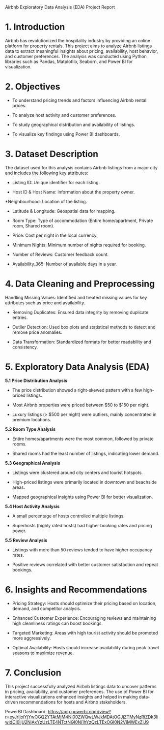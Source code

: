 Airbnb Exploratory Data Analysis (EDA) Project Report

# 1. Introduction

Airbnb has revolutionized the hospitality industry by providing an online platform for property rentals. This project aims to analyze Airbnb listings data to extract meaningful insights about pricing, availability, host behavior, and customer preferences. The analysis was conducted using Python libraries such as Pandas, Matplotlib, Seaborn, and Power BI for visualization.

# 2. Objectives

* To understand pricing trends and factors influencing Airbnb rental prices.

* To analyze host activity and customer preferences.

* To study geographical distribution and availability of listings.

* To visualize key findings using Power BI dashboards.

# 3. Dataset Description

The dataset used for this analysis contains Airbnb listings from a major city and includes the following key attributes:

* Listing ID: Unique identifier for each listing.

* Host ID & Host Name: Information about the property owner.

*Neighbourhood: Location of the listing.

* Latitude & Longitude: Geospatial data for mapping.

* Room Type: Type of accommodation (Entire home/apartment, Private room, Shared room).

* Price: Cost per night in the local currency.

* Minimum Nights: Minimum number of nights required for booking.

* Number of Reviews: Customer feedback count.

* Availability_365: Number of available days in a year.

# 4. Data Cleaning and Preprocessing

Handling Missing Values: Identified and treated missing values for key attributes such as price and availability.

* Removing Duplicates: Ensured data integrity by removing duplicate entries.

* Outlier Detection: Used box plots and statistical methods to detect and remove price anomalies.

* Data Transformation: Standardized formats for better readability and consistency.

# 5. Exploratory Data Analysis (EDA)

**5.1 Price Distribution Analysis**

* The price distribution showed a right-skewed pattern with a few high-priced listings.

* Most Airbnb properties were priced between $50 to $150 per night.

* Luxury listings (> $500 per night) were outliers, mainly concentrated in premium locations.

**5.2 Room Type Analysis**

* Entire homes/apartments were the most common, followed by private rooms.

* Shared rooms had the least number of listings, indicating lower demand.

**5.3 Geographical Analysis**

* Listings were clustered around city centers and tourist hotspots.

* High-priced listings were primarily located in downtown and beachside areas.

* Mapped geographical insights using Power BI for better visualization.

**5.4 Host Activity Analysis**

* A small percentage of hosts controlled multiple listings.

* Superhosts (highly rated hosts) had higher booking rates and pricing power.

**5.5 Review Analysis**

* Listings with more than 50 reviews tended to have higher occupancy rates.

* Positive reviews correlated with better customer satisfaction and repeat bookings.

# 6. Insights and Recommendations

* Pricing Strategy: Hosts should optimize their pricing based on location, demand, and competitor analysis.

* Enhanced Customer Experience: Encouraging reviews and maintaining high cleanliness ratings can boost bookings.

* Targeted Marketing: Areas with high tourist activity should be promoted more aggressively.

* Optimal Availability: Hosts should increase availability during peak travel seasons to maximize revenue.

# 7. Conclusion

This project successfully analyzed Airbnb listings data to uncover patterns in pricing, availability, and customer preferences. The use of Power BI for interactive visualizations enhanced insights and helped in making data-driven recommendations for hosts and Airbnb stakeholders.

PowerBI Dashboard: https://app.powerbi.com/view?r=eyJrIjoiYjYwOGQ2YTAtMjM4Ni00ZWQwLWJkMDAtOGJjZTMyNzRiZDk3IiwidCI6IjU2NjAxYzUzLTE4NTctNGI0Ni1hYzQzLTExOGI0N2VjMWExZiJ9

